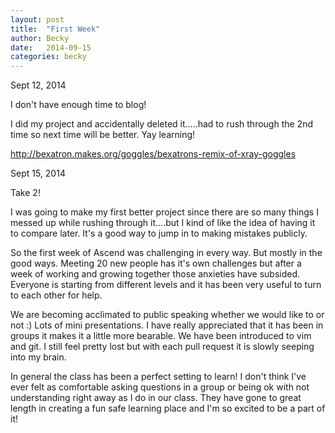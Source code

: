 ```yaml
---
layout: post
title:  "First Week"
author: Becky
date:   2014-09-15
categories: becky
---
```



Sept 12, 2014

I don't have enough time to blog!

I did my project and accidentally deleted it.....had to rush through the 2nd time so next time will be better. Yay learning!

http://bexatron.makes.org/goggles/bexatrons-remix-of-xray-goggles


Sept 15, 2014

Take 2!

I was going to make my first better project since there are so many things I messed up while rushing through it....but I kind of like the idea of having it to compare later. It's a good way to jump in to making mistakes publicly.

So the first week of Ascend was challenging in every way. But mostly in the good ways. Meeting 20 new people has it's own challenges but after a week of working and growing together those anxieties have subsided. Everyone is starting from different levels and it has been very useful to turn to each other for help.

We are becoming acclimated to public speaking whether we would like to or not :) Lots of mini presentations. I have really appreciated that it has been in groups it makes it a little more bearable. We have been introduced to vim and git. I still feel pretty lost but with each pull request it is slowly seeping into my brain.

In general the class has been a perfect setting to learn! I don't think I've ever felt as comfortable asking questions in a group or being ok with not understanding right away as I do in our class. They have gone to great length in creating a fun safe learning place and I'm so excited to be a part of it!